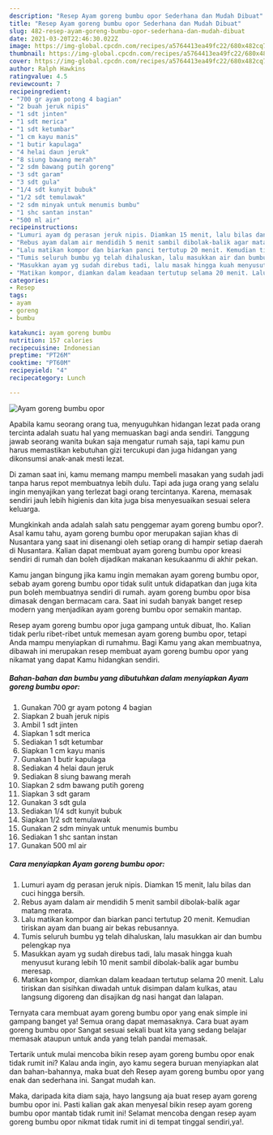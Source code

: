 ```yaml
---
description: "Resep Ayam goreng bumbu opor Sederhana dan Mudah Dibuat"
title: "Resep Ayam goreng bumbu opor Sederhana dan Mudah Dibuat"
slug: 482-resep-ayam-goreng-bumbu-opor-sederhana-dan-mudah-dibuat
date: 2021-03-20T22:46:30.022Z
image: https://img-global.cpcdn.com/recipes/a5764413ea49fc22/680x482cq70/ayam-goreng-bumbu-opor-foto-resep-utama.jpg
thumbnail: https://img-global.cpcdn.com/recipes/a5764413ea49fc22/680x482cq70/ayam-goreng-bumbu-opor-foto-resep-utama.jpg
cover: https://img-global.cpcdn.com/recipes/a5764413ea49fc22/680x482cq70/ayam-goreng-bumbu-opor-foto-resep-utama.jpg
author: Ralph Hawkins
ratingvalue: 4.5
reviewcount: 7
recipeingredient:
- "700 gr ayam potong 4 bagian"
- "2 buah jeruk nipis"
- "1 sdt jinten"
- "1 sdt merica"
- "1 sdt ketumbar"
- "1 cm kayu manis"
- "1 butir kapulaga"
- "4 helai daun jeruk"
- "8 siung bawang merah"
- "2 sdm bawang putih goreng"
- "3 sdt garam"
- "3 sdt gula"
- "1/4 sdt kunyit bubuk"
- "1/2 sdt temulawak"
- "2 sdm minyak untuk menumis bumbu"
- "1 shc santan instan"
- "500 ml air"
recipeinstructions:
- "Lumuri ayam dg perasan jeruk nipis. Diamkan 15 menit, lalu bilas dan cuci hingga bersih."
- "Rebus ayam dalam air mendidih 5 menit sambil dibolak-balik agar matang merata."
- "Lalu matikan kompor dan biarkan panci tertutup 20 menit. Kemudian tiriskan ayam dan buang air bekas rebusannya."
- "Tumis seluruh bumbu yg telah dihaluskan, lalu masukkan air dan bumbu pelengkap nya"
- "Masukkan ayam yg sudah direbus tadi, lalu masak hingga kuah menyusut kurang lebih 10 menit sambil dibolak-balik agar bumbu meresap."
- "Matikan kompor, diamkan dalam keadaan tertutup selama 20 menit. Lalu tiriskan dan sisihkan diwadah untuk disimpan dalam kulkas, atau langsung digoreng dan disajikan dg nasi hangat dan lalapan."
categories:
- Resep
tags:
- ayam
- goreng
- bumbu

katakunci: ayam goreng bumbu 
nutrition: 157 calories
recipecuisine: Indonesian
preptime: "PT26M"
cooktime: "PT60M"
recipeyield: "4"
recipecategory: Lunch

---
```



![Ayam goreng bumbu opor](https://img-global.cpcdn.com/recipes/a5764413ea49fc22/680x482cq70/ayam-goreng-bumbu-opor-foto-resep-utama.jpg)

Apabila kamu seorang orang tua, menyuguhkan hidangan lezat pada orang tercinta adalah suatu hal yang memuaskan bagi anda sendiri. Tanggung jawab seorang  wanita bukan saja mengatur rumah saja, tapi kamu pun harus memastikan kebutuhan gizi tercukupi dan juga hidangan yang dikonsumsi anak-anak mesti lezat.

Di zaman  saat ini, kamu memang mampu membeli masakan yang sudah jadi tanpa harus repot membuatnya lebih dulu. Tapi ada juga orang yang selalu ingin menyajikan yang terlezat bagi orang tercintanya. Karena, memasak sendiri jauh lebih higienis dan kita juga bisa menyesuaikan sesuai selera keluarga. 



Mungkinkah anda adalah salah satu penggemar ayam goreng bumbu opor?. Asal kamu tahu, ayam goreng bumbu opor merupakan sajian khas di Nusantara yang saat ini disenangi oleh setiap orang di hampir setiap daerah di Nusantara. Kalian dapat membuat ayam goreng bumbu opor kreasi sendiri di rumah dan boleh dijadikan makanan kesukaanmu di akhir pekan.

Kamu jangan bingung jika kamu ingin memakan ayam goreng bumbu opor, sebab ayam goreng bumbu opor tidak sulit untuk didapatkan dan juga kita pun boleh membuatnya sendiri di rumah. ayam goreng bumbu opor bisa dimasak dengan bermacam cara. Saat ini sudah banyak banget resep modern yang menjadikan ayam goreng bumbu opor semakin mantap.

Resep ayam goreng bumbu opor juga gampang untuk dibuat, lho. Kalian tidak perlu ribet-ribet untuk memesan ayam goreng bumbu opor, tetapi Anda mampu menyiapkan di rumahmu. Bagi Kamu yang akan membuatnya, dibawah ini merupakan resep membuat ayam goreng bumbu opor yang nikamat yang dapat Kamu hidangkan sendiri.

<!--inarticleads1-->

##### Bahan-bahan dan bumbu yang dibutuhkan dalam menyiapkan Ayam goreng bumbu opor:

1. Gunakan 700 gr ayam potong 4 bagian
1. Siapkan 2 buah jeruk nipis
1. Ambil 1 sdt jinten
1. Siapkan 1 sdt merica
1. Sediakan 1 sdt ketumbar
1. Siapkan 1 cm kayu manis
1. Gunakan 1 butir kapulaga
1. Sediakan 4 helai daun jeruk
1. Sediakan 8 siung bawang merah
1. Siapkan 2 sdm bawang putih goreng
1. Siapkan 3 sdt garam
1. Gunakan 3 sdt gula
1. Sediakan 1/4 sdt kunyit bubuk
1. Siapkan 1/2 sdt temulawak
1. Gunakan 2 sdm minyak untuk menumis bumbu
1. Sediakan 1 shc santan instan
1. Gunakan 500 ml air




<!--inarticleads2-->

##### Cara menyiapkan Ayam goreng bumbu opor:

1. Lumuri ayam dg perasan jeruk nipis. Diamkan 15 menit, lalu bilas dan cuci hingga bersih.
1. Rebus ayam dalam air mendidih 5 menit sambil dibolak-balik agar matang merata.
1. Lalu matikan kompor dan biarkan panci tertutup 20 menit. Kemudian tiriskan ayam dan buang air bekas rebusannya.
1. Tumis seluruh bumbu yg telah dihaluskan, lalu masukkan air dan bumbu pelengkap nya
1. Masukkan ayam yg sudah direbus tadi, lalu masak hingga kuah menyusut kurang lebih 10 menit sambil dibolak-balik agar bumbu meresap.
1. Matikan kompor, diamkan dalam keadaan tertutup selama 20 menit. Lalu tiriskan dan sisihkan diwadah untuk disimpan dalam kulkas, atau langsung digoreng dan disajikan dg nasi hangat dan lalapan.




Ternyata cara membuat ayam goreng bumbu opor yang enak simple ini gampang banget ya! Semua orang dapat memasaknya. Cara buat ayam goreng bumbu opor Sangat sesuai sekali buat kita yang sedang belajar memasak ataupun untuk anda yang telah pandai memasak.

Tertarik untuk mulai mencoba bikin resep ayam goreng bumbu opor enak tidak rumit ini? Kalau anda ingin, ayo kamu segera buruan menyiapkan alat dan bahan-bahannya, maka buat deh Resep ayam goreng bumbu opor yang enak dan sederhana ini. Sangat mudah kan. 

Maka, daripada kita diam saja, hayo langsung aja buat resep ayam goreng bumbu opor ini. Pasti kalian gak akan menyesal bikin resep ayam goreng bumbu opor mantab tidak rumit ini! Selamat mencoba dengan resep ayam goreng bumbu opor nikmat tidak rumit ini di tempat tinggal sendiri,ya!.

